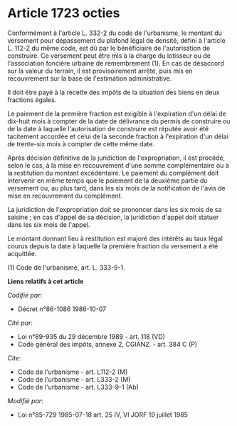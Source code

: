 # Article 1723 octies

Conformément à l'article L. 332-2 du code de l'urbanisme, le montant du versement pour dépassement du plafond légal de
densité, défini à l'article L. 112-2 du même code, est dû par le bénéficiaire de l'autorisation de construire. Ce versement
peut être mis à la charge du lotisseur ou de l'association foncière urbaine de remembrement (1). En cas de désaccord sur la
valeur du terrain, il est provisoirement arrêté, puis mis en recouvrement sur la base de l'estimation administrative.

Il doit être payé à la recette des impôts de la situation des biens en deux fractions égales.

Le paiement de la première fraction est exigible à l'expiration d'un délai de dix-huit mois à compter de la date de
délivrance du permis de construire ou de la date à laquelle l'autorisation de construire est réputée avoir été tacitement
accordée et celui de la seconde fraction à l'expiration d'un délai de trente-six mois à compter de cette même date.

Après décision définitive de la juridiction de l'expropriation, il est procédé, selon le cas, à la mise en recouvrement d'une
somme complémentaire ou à la restitution du montant excédentaire. Le paiement du complément doit intervenir en même temps que
le paiement de la deuxième partie du versement ou, au plus tard, dans les six mois de la notification de l'avis de mise en
recouvrement du complément.

La juridiction de l'expropriation doit se prononcer dans les six mois de sa saisine ; en cas d'appel de sa décision, la
juridiction d'appel doit statuer dans les six mois de l'appel.

Le montant donnant lieu à restitution est majoré des intérêts au taux légal courus depuis la date à laquelle la première
fraction du versement a été acquittée.

(1) Code de l'urbanisme, art. L. 333-9-1.

**Liens relatifs à cet article**

_Codifié par_:

  - Décret n°86-1086 1986-10-07

_Cité par_:

  - Loi n°89-935 du 29 décembre 1989 - art. 118 (VD)
  - Code général des impôts, annexe 2, CGIAN2. - art. 384 C (P)

_Cite_:

  - Code de l'urbanisme - art. L112-2 (M)
  - Code de l'urbanisme - art. L333-2 (M)
  - Code de l'urbanisme - art. L333-9-1 (Ab)

_Modifié par_:

  - Loi n°85-729 1985-07-18 art. 25 IV, VI JORF 19 juillet 1985
